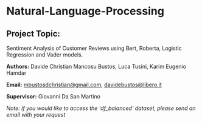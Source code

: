 # Natural-Language-Processing
## Project Topic:
Sentiment Analysis of Customer Reviews using Bert, Roberta, Logistic Regression and Vader models.

**Authors:** Davide Christian Mancosu Bustos, Luca Tusini, Karim Eugenio Hamdar

**Email:** mbustosdchristian@gmail.com, davidebustos@libero.it

**Supervisor:** Giovanni Da San Martino

*Note: If you would like to access the 'df_balanced' dataset, please send an email with your request*

